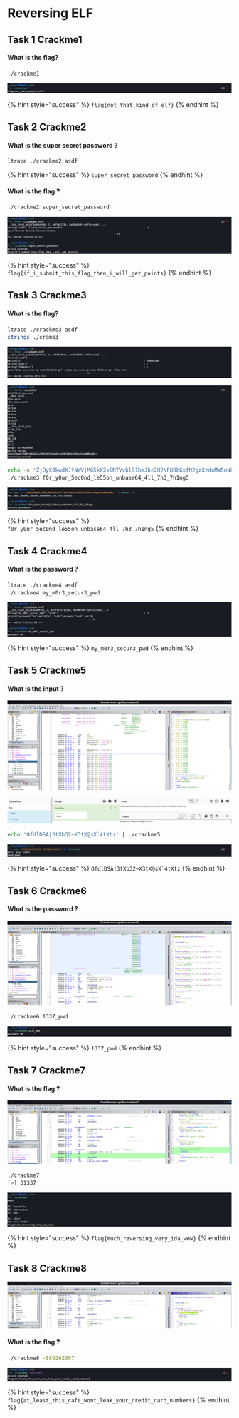 # Reversing ELF

## Task 1 Crackme1

#### What is the flag?

```bash
./crackme1
```

![](<../../.gitbook/assets/Screenshot from 2022-04-04 22-14-39.png>)

{% hint style="success" %}
`flag{not_that_kind_of_elf}`
{% endhint %}

## Task 2 Crackme2

#### What is the super secret password ?

```bash
ltrace ./crackme2 asdf
```

{% hint style="success" %}
`super_secret_password`
{% endhint %}

#### What is the flag ?

```bash
./crackme2 super_secret_password
```

![](<../../.gitbook/assets/Screenshot from 2022-04-04 22-16-40.png>)

{% hint style="success" %}
`flag{if_i_submit_this_flag_then_i_will_get_points}`
{% endhint %}

## Task 3 Crackme3

#### What is the flag?

```bash
ltrace ./crackme3 asdf
strings ./crame3
```

![](<../../.gitbook/assets/Screenshot from 2022-04-04 22-25-29.png>)

![](<../../.gitbook/assets/Screenshot from 2022-04-04 22-22-52.png>)

```bash
echo -n 'ZjByX3kwdXJfNWVjMG5kX2xlNTVvbl91bmJhc2U2NF80bGxfN2gzXzdoMW5nNQ==' | base64 -d
./crackme3 f0r_y0ur_5ec0nd_le55on_unbase64_4ll_7h3_7h1ng5
```

![](<../../.gitbook/assets/Screenshot from 2022-04-04 22-22-03.png>)

{% hint style="success" %}
`f0r_y0ur_5ec0nd_le55on_unbase64_4ll_7h3_7h1ng5`
{% endhint %}

## Task 4 Crackme4

#### What is the password ?

```bash
ltrace ./crackme4 asdf
./crackme4 my_m0r3_secur3_pwd
```

![](<../../.gitbook/assets/Screenshot from 2022-04-04 22-29-07.png>)

{% hint style="success" %}
`my_m0r3_secur3_pwd`
{% endhint %}

## Task 5 Crackme5

#### What is the input ?

![](<../../.gitbook/assets/Screenshot from 2022-04-04 22-41-58.png>)

![](<../../.gitbook/assets/Screenshot from 2022-04-04 22-41-13.png>)

```bash
echo 'OfdlDSA|3tXb32~X3tX@sX`4tXtz' | ./crackme5
```

![](<../../.gitbook/assets/Screenshot from 2022-04-04 22-40-58.png>)

{% hint style="success" %}
``OfdlDSA|3tXb32~X3tX@sX`4tXtz``
{% endhint %}

## Task 6 Crackme6

#### What is the password ?

![](<../../.gitbook/assets/Screenshot from 2022-04-04 22-45-01.png>)

```bash
./crackme6 1337_pwd
```

![](<../../.gitbook/assets/Screenshot from 2022-04-04 22-44-44.png>)

{% hint style="success" %}
`1337_pwd`
{% endhint %}

## Task 7 Crackme7

#### What is the flag ?

![](<../../.gitbook/assets/Screenshot from 2022-04-04 22-50-09.png>)

```bash
./crackme7
[>] 31337
```

![](<../../.gitbook/assets/Screenshot from 2022-04-04 22-49-56.png>)

{% hint style="success" %}
`flag{much_reversing_very_ida_wow}`
{% endhint %}

## Task 8 Crackme8

![](<../../.gitbook/assets/Screenshot from 2022-04-04 22-54-54.png>)

#### What is the flag ?

```bash
./crackme8 -889262067
```

![](<../../.gitbook/assets/Screenshot from 2022-04-04 22-54-12.png>)

{% hint style="success" %}
`flag{at_least_this_cafe_wont_leak_your_credit_card_numbers}`
{% endhint %}
